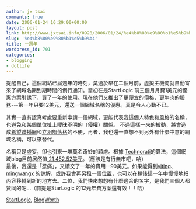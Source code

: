 ```yaml
---
author: jx tsai
comments: true
date: 2006-01-24 16:29:00+00:00
layout: post
link: http://www.jxtsai.info/0928/2006/01/24/%e4%b8%80%e9%80%b1%e5%b9%b4/
slug: '%e4%b8%80%e9%80%b1%e5%b9%b4'
title: 一週年
wordpress_id: 701
categories:
- blogging
- dotlife
---
```


提醒自己，這個網站已屆週年的時刻，莫過於早在二個月前，虛擬主機商就自動寄來了網域名期到期時間的例行通知。當初在是StartLogic 前三個月月費1美元的優惠方案引誘下，買了一年的使用。現在他們又推出了更便宜的價格，更牛肉的服務---第一年只要12美元，還送一個網域名稱的優惠。真是令人心動不已。  
  
其實一直有認真考慮要重新申請一個網域，更能代表我這個人特色和風格的名稱，也避免和某個單位扯上曖昧不明的（侵權）關係。 不過這樣一來的搬動，將會造成[希望聯播網](http://www.jxtsai.info/blog/)和[立羽部落格](http://www.jxtsai.info/blog/)的不便，再者，我也還一直想不到另外有什麼中意的網域名稱，可以來替代。  
  
名稱只是虛妄，卻也引來一堆莫名奇妙的顧慮。根據 [Technorati](http://www.jxtsai.info/blog/)的算法，這個網域blog目前居然值[ 21,452.52美元](http://www.jxtsai.info/blog/)。（應該是有行無市吧，哈）  
最後，我還是「忍痛」，又續交了一年的費用--90美元。如果能得到[yiting](http://www.jxtsai.info/blog/)、[mingwangx](http://www.jxtsai.info/blog/) 的諒解，或許我會再另租一個位置，也可以在稍後這一年中慢慢地把內容移轉到新的地方去。二位，我們快來想想有什麼適合的名字，是我們三個人都贊同的吧...（前提是StarLogic 的12元年費方案還有效！！哈）  
  
[StartLogic](http://www.jxtsai.info/blog/), [BlogWorth](http://www.jxtsai.info/blog/)
